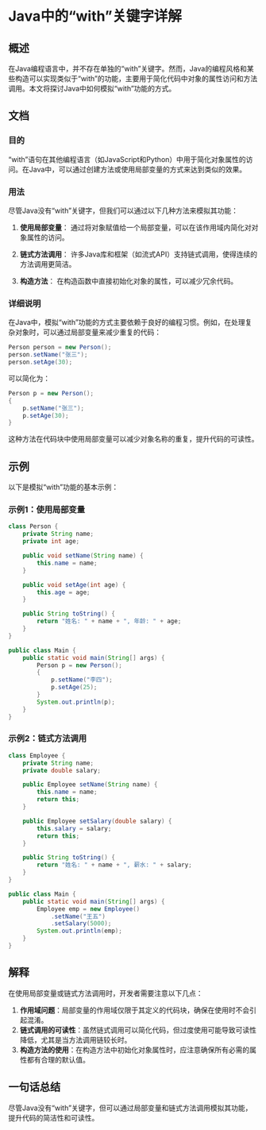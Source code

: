 <!--
Meta Description: # Java中的“with”关键字详解 ## 概述 在Java编程语言中，并不存在单独的“with”关键字。然而，Java的编程风格和某些构造可以实现类似于“with”的功能，主要用于简化代码中对象的属性访问和方法调用。本文将探讨Java中如何模拟“with”功能的方式。 ## 文档 ### 目的 ...
Meta Keywords: person, name, public, string, setname
-->

# Java中的“with”关键字详解

## 概述
在Java编程语言中，并不存在单独的“with”关键字。然而，Java的编程风格和某些构造可以实现类似于“with”的功能，主要用于简化代码中对象的属性访问和方法调用。本文将探讨Java中如何模拟“with”功能的方式。

## 文档
### 目的
“with”语句在其他编程语言（如JavaScript和Python）中用于简化对象属性的访问。在Java中，可以通过创建方法或使用局部变量的方式来达到类似的效果。

### 用法
尽管Java没有“with”关键字，但我们可以通过以下几种方法来模拟其功能：

1. **使用局部变量**：
   通过将对象赋值给一个局部变量，可以在该作用域内简化对对象属性的访问。

2. **链式方法调用**：
   许多Java库和框架（如流式API）支持链式调用，使得连续的方法调用更简洁。

3. **构造方法**：
   在构造函数中直接初始化对象的属性，可以减少冗余代码。

### 详细说明
在Java中，模拟“with”功能的方式主要依赖于良好的编程习惯。例如，在处理复杂对象时，可以通过局部变量来减少重复的代码：

```java
Person person = new Person();
person.setName("张三");
person.setAge(30);
```

可以简化为：

```java
Person p = new Person();
{
    p.setName("张三");
    p.setAge(30);
}
```

这种方法在代码块中使用局部变量可以减少对象名称的重复，提升代码的可读性。

## 示例
以下是模拟“with”功能的基本示例：

### 示例1：使用局部变量
```java
class Person {
    private String name;
    private int age;

    public void setName(String name) {
        this.name = name;
    }

    public void setAge(int age) {
        this.age = age;
    }

    public String toString() {
        return "姓名: " + name + ", 年龄: " + age;
    }
}

public class Main {
    public static void main(String[] args) {
        Person p = new Person();
        {
            p.setName("李四");
            p.setAge(25);
        }
        System.out.println(p);
    }
}
```

### 示例2：链式方法调用
```java
class Employee {
    private String name;
    private double salary;

    public Employee setName(String name) {
        this.name = name;
        return this;
    }

    public Employee setSalary(double salary) {
        this.salary = salary;
        return this;
    }

    public String toString() {
        return "姓名: " + name + ", 薪水: " + salary;
    }
}

public class Main {
    public static void main(String[] args) {
        Employee emp = new Employee()
            .setName("王五")
            .setSalary(5000);
        System.out.println(emp);
    }
}
```

## 解释
在使用局部变量或链式方法调用时，开发者需要注意以下几点：

1. **作用域问题**：局部变量的作用域仅限于其定义的代码块，确保在使用时不会引起混淆。
2. **链式调用的可读性**：虽然链式调用可以简化代码，但过度使用可能导致可读性降低，尤其是当方法调用链较长时。
3. **构造方法的使用**：在构造方法中初始化对象属性时，应注意确保所有必需的属性都有合理的默认值。

## 一句话总结
尽管Java没有“with”关键字，但可以通过局部变量和链式方法调用模拟其功能，提升代码的简洁性和可读性。